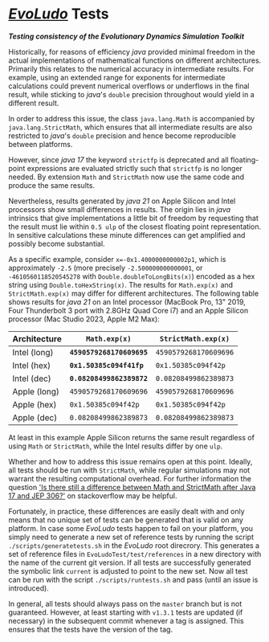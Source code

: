 # [*EvoLudo*](https://www.evoludo.org) Tests
***Testing consistency of the Evolutionary Dynamics Simulation Toolkit***

Historically, for reasons of efficiency *java* provided minimal freedom in the actual implementations of mathematical functions on different architectures. Primarily this relates to the numerical accuracy in intermediate results. For example, using an extended range for exponents for intermediate calculations could prevent numerical overflows or underflows in the final result, while sticking to *java*'s `double` precision throughout would yield in a different result.

In order to address this issue, the class `java.lang.Math` is accompanied by `java.lang.StrictMath`, which ensures that all intermediate results are also restricted to *java*'s `double` precision and hence become reproducible between platforms.

However, since *java 17* the keyword `strictfp` is deprecated and all floating-point expressions are evaluated strictly such that `strictfp` is no longer needed. By extension `Math` and `StrictMath` now use the same code and produce the same results.

Nevertheless, results generated by *java 21* on Apple Silicon and Intel processors show small differences in results. The origin lies in *java* intrinsics that give implementations a little bit of freedom by requesting that the result must lie within `0.5 ulp` of the closest floating point representation. In sensitive calculations these minute differences can get amplified and possibly become substantial.

As a specific example, consider `x=-0x1.4000000000002p1`, which is approximately `-2.5` (more precisely `-2.500000000000001`, or `-4610560118520545278` with `Double.doubleToLongBits(x)`) encoded as a hex string using `Double.toHexString(x)`. The results for `Math.exp(x)` and `StrictMath.exp(x)` may differ for different architectures. The following table shows results for *java 21* on an Intel processor (MacBook Pro, 13" 2019, Four Thunderbolt 3 port with 2.8GHz Quad Core i7) and an Apple Silicon processor (Mac Studio 2023, Apple M2 Max):

| Architecture | `Math.exp(x)` | `StrictMath.exp(x)` |
| --- | --- | --- |
| Intel (long) | **`4590579268170609695`** | `4590579268170609696` |
| Intel (hex) | **`0x1.50385c094f41fp`** | `0x1.50385c094f42p` |
| Intel (dec) | **`0.08208499862389872`** | `0.08208499862389873` |
| Apple (long) | `4590579268170609696` | `4590579268170609696` |
| Apple (hex) | `0x1.50385c094f42p` | `0x1.50385c094f42p` |
| Apple (dec) | `0.08208499862389873` | `0.08208499862389873` |

At least in this example Apple Silicon returns the same result regardless of using `Math` or `StrictMath`, while the Intel results differ by one `ulp`.

Whether and how to address this issue remains open at this point. Ideally, all tests should be run with `StrictMath`, while regular simulations may not warrant the resulting computational overhead. For further information the question ['Is there still a difference between Math and StrictMath after Java 17 and JEP 306?'](https://stackoverflow.com/questions/76674101/is-there-still-a-difference-between-math-and-strictmath-after-java-17-and-jep-30) on stackoverflow may be helpful.

Fortunately, in practice, these differences are easily dealt with and only means that no unique set of tests can be generated that is valid on any platform. In case some *EvoLudo* tests happen to fail on your platform, you simply need to generate a new set of reference tests by running the script `./scripts/generatetests.sh` in the *EvoLudo* root direcrory. This generates a set of reference files in `EvoLudoTest/test/references` in a new directory with the name of the current git version. If all tests are successfully generated the symbolic link `current` is adjusted to point to the new set. Now all test can be run with the script `./scripts/runtests.sh` and pass (until an issue is introduced).

In general, all tests should always pass on the `master` branch but is not guaranteed. However, at least starting with `v1.3.1` tests are updated (if necessary) in the subsequent commit whenever a tag is assigned. This ensures that the tests have the version of the tag.

